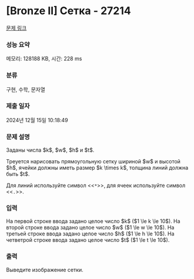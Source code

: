 # [Bronze II] Сетка - 27214 

[문제 링크](https://www.acmicpc.net/problem/27214) 

### 성능 요약

메모리: 128188 KB, 시간: 228 ms

### 분류

구현, 수학, 문자열

### 제출 일자

2024년 12월 15일 10:18:49

### 문제 설명

<p style="user-select: auto !important;">Заданы числа $k$, $w$, $h$ и $t$.</p>

<p style="user-select: auto !important;">Треуется нарисовать прямоугольную сетку шириной $w$ и высотой $h$, ячейки должны иметь размер $k \times k$, толщина линий должна быть $t$. </p>

<p style="user-select: auto !important;">Для линий используйте символ <<<code style="user-select: auto !important;">*</code>>>, для ячеек используйте символ <<<code style="user-select: auto !important;">.</code>>>.</p>

### 입력 

 <p style="user-select: auto !important;">На первой строке ввода задано целое число $k$ ($1 \le k \le 10$). На второй строке ввода задано целое число $w$ ($1 \le w \le 10$). На третьей строке ввода задано целое число $h$ ($1 \le h \le 10$). На четветрой строке ввода задано целое число $t$ ($1 \le t \le 10$).</p>

### 출력 

 <p style="user-select: auto !important;">Выведите изображение сетки.</p>

